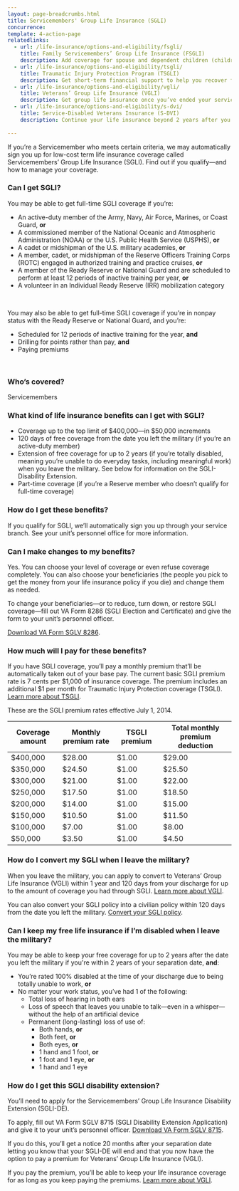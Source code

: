 ```yaml
---
layout: page-breadcrumbs.html
title: Servicemembers' Group Life Insurance (SGLI)
concurrence: 
template: 4-action-page
relatedlinks:
  - url: /life-insurance/options-and-eligibility/fsgli/
    title: Family Servicemembers’ Group Life Insurance (FSGLI)
    description: Add coverage for spouse and dependent children (children who rely on you for financial support).
  - url: /life-insurance/options-and-eligibility/tsgli/
    title: Traumatic Injury Protection Program (TSGLI)
    description: Get short-term financial support to help you recover from a severe injury. 
  - url: /life-insurance/options-and-eligibility/vgli/
    title: Veterans’ Group Life Insurance (VGLI)
    description: Get group life insurance once you’ve ended your service.
  - url: /life-insurance/options-and-eligibility/s-dvi/
    title: Service-Disabled Veterans Insurance (S-DVI)
    description: Continue your life insurance beyond 2 years after you leave the military if you’re disabled because of an injury or illness caused—or made worse—by your active service.
  
---
```


<div class="va-introtext">

If you’re a Servicemember who meets certain criteria, we may automatically sign you up for low-cost term life insurance coverage called Servicemembers’ Group Life Insurance (SGLI). Find out if you qualify—and how to manage your coverage.

</div>

<div class="feature">

### Can I get SGLI? 

You may be able to get full-time SGLI coverage if you’re: 

- An active-duty member of the Army, Navy, Air Force, Marines, or Coast Guard, **or**
- A commissioned member of the National Oceanic and Atmospheric Administration (NOAA) or the U.S. Public Health Service (USPHS), **or**
- A cadet or midshipman of the U.S. military academies, **or**
- A member, cadet, or midshipman of the Reserve Officers Training Corps (ROTC) engaged in authorized training and practice cruises, **or**
- A member of the Ready Reserve or National Guard and are scheduled to perform at least 12 periods of inactive training per year, **or**
- A volunteer in an Individual Ready Reserve (IRR) mobilization category

<br>

You may also be able to get full-time SGLI coverage if you’re in nonpay status with the Ready Reserve or National Guard, and you’re:

- Scheduled for 12 periods of inactive training for the year, **and**
- Drilling for points rather than pay, **and**
- Paying premiums

<br>

### Who’s covered? 

Servicemembers

</div>

### What kind of life insurance benefits can I get with SGLI?

- Coverage up to the top limit of $400,000—in $50,000 increments
- 120 days of free coverage from the date you left the military (if you’re an active-duty member)
- Extension of free coverage for up to 2 years (if you’re totally disabled, meaning you’re unable to do everyday tasks, including meaningful work) when you leave the military. See below for information on the SGLI-Disability Extension.
- Part-time coverage (if you’re a Reserve member who doesn’t qualify for full-time coverage)

### How do I get these benefits?

If you qualify for SGLI, we’ll automatically sign you up through your service branch. See your unit’s personnel office for more information.

### Can I make changes to my benefits? 

Yes. You can choose your level of coverage or even refuse coverage completely. You can also choose your beneficiaries (the people you pick to get the money from your life insurance policy if you die) and change them as needed.

To change your beneficiaries—or to reduce, turn down, or restore SGLI coverage—fill out VA Form 8286 (SGLI Election and Certificate) and give the form to your unit’s personnel officer.

[Download VA Form SGLV 8286](http://www.benefits.va.gov/INSURANCE/forms/8286.htm).

### How much will I pay for these benefits?

If you have SGLI coverage, you’ll pay a monthly premium that’ll be automatically taken out of your base pay. The current basic SGLI premium rate is 7 cents per $1,000 of insurance coverage. The premium includes an additional $1 per month for Traumatic Injury Protection coverage (TSGLI). [Learn more about TSGLI](/life-insurance/options-and-eligibility/tsgli/).

These are the SGLI premium rates effective July 1, 2014.

| Coverage amount | Monthly premium rate | TSGLI premium | Total monthly premium deduction |
| --- | --- | --- | --- |
| $400,000 | $28.00 | $1.00 | $29.00 |
| $350,000 | $24.50 | $1.00 | $25.50 |
| $300,000 | $21.00 | $1.00 | $22.00 |
| $250,000 | $17.50 | $1.00 | $18.50 |
| $200,000 | $14.00  | $1.00 |$15.00  |
| $150,000 | $10.50 | $1.00 | $11.50 |
| $100,000 | $7.00 | $1.00 | $8.00 |
| $50,000 | $3.50 | $1.00 | $4.50 |

### How do I convert my SGLI when I leave the military? 

When you leave the military, you can apply to convert to Veterans’ Group Life Insurance (VGLI) within 1 year and 120 days from your discharge for up to the amount of coverage you had through SGLI. [Learn more about VGLI](/life-insurance/options-and-eligibility/vgli/).

You can also convert your SGLI policy into a civilian policy within 120 days from the date you left the military. [Convert your SGLI policy](http://www.benefits.va.gov/INSURANCE/forms/SGL133_ed2015-06.pdf).

### Can I keep my free life insurance if I’m disabled when I leave the military? 

You may be able to keep your free coverage for up to 2 years after the date you left the military if you're within 2 years of your separation date, **and**:

- You’re rated 100% disabled at the time of your discharge due to being totally unable to work, **or**
- No matter your work status, you’ve had 1 of the following:
  - Total loss of hearing in both ears
  - Loss of speech that leaves you unable to talk—even in a whisper—without the help of an artificial device
  - Permanent (long-lasting) loss of use of:
    - Both hands, **or**
    - Both feet, **or**
    - Both eyes, **or**
    - 1 hand and 1 foot, **or**
    - 1 foot and 1 eye, **or**
    - 1 hand and 1 eye

### How do I get this SGLI disability extension? 

You’ll need to apply for the Servicemembers’ Group Life Insurance Disability Extension (SGLI-DE). 

To apply, fill out VA Form SGLV 8715 (SGLI Disability Extension Application) and give it to your unit’s personnel officer. [Download VA Form SGLV 8715](http://www.benefits.va.gov/INSURANCE/forms/SGLV_8715.pdf).

If you do this, you’ll get a notice 20 months after your separation date letting you know that your SGLI-DE will end and that you now have the option to pay a premium for Veterans’ Group Life Insurance (VGLI).

If you pay the premium, you’ll be able to keep your life insurance coverage for as long as you keep paying the premiums. [Learn more about VGLI](/life-insurance/options-and-eligibility/vgli/).


